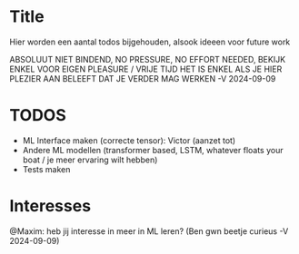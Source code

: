 # Title
Hier worden een aantal todos bijgehouden, alsook ideeen voor future work

ABSOLUUT NIET BINDEND, NO PRESSURE, NO EFFORT NEEDED, BEKIJK ENKEL VOOR EIGEN PLEASURE / VRIJE TIJD
HET IS ENKEL ALS JE HIER PLEZIER AAN BELEEFT DAT JE VERDER MAG WERKEN
-V 2024-09-09

# TODOS
- ML Interface maken (correcte tensor): Victor (aanzet tot)
- Andere ML modellen (transformer based, LSTM, whatever floats your boat / je meer ervaring wilt hebben)
- Tests maken

# Interesses
@Maxim: heb jij interesse in meer in ML leren? (Ben gwn beetje curieus -V 2024-09-09)
